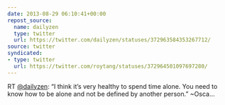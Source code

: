 ```yaml
---
date: 2013-08-29 06:10:41+00:00
repost_source:
  name: dailyzen
  type: twitter
  url: https://twitter.com/dailyzen/statuses/372963584353267712/
source: twitter
syndicated:
- type: twitter
  url: https://twitter.com/roytang/statuses/372964501097697280/
---
```


RT [@dailyzen](https://twitter.com/dailyzen/): “I think it’s very healthy to spend time alone. You need to know how to be alone and not be defined by another person.” ~Osca…